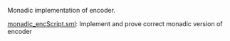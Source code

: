 Monadic implementation of encoder.

[monadic_encScript.sml](monadic_encScript.sml):
Implement and prove correct monadic version of encoder
